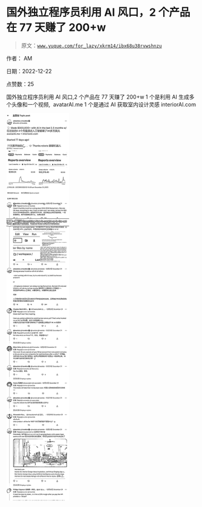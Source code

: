 # 国外独立程序员利用 AI 风口，2 个产品在 77 天赚了 200+w

> 原文：[`www.yuque.com/for_lazy/xkrm14/ibx68u38rvwshnzu`](https://www.yuque.com/for_lazy/xkrm14/ibx68u38rvwshnzu)



作者： AM 

日期：2022-12-22 

点赞数：25 

国外独立程序员利用 AI 风口,2 个产品在 77 天赚了 200+w 1 个是利用 AI 生成多个头像和一个视频,  avatarAI.me 1 个是通过 AI 获取室内设计灵感 interiorAI.com 

![](img/623171d54351d41749b36f94bc5b588d.png)  

